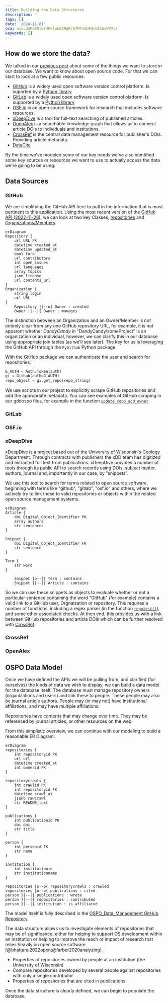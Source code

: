 ```yaml
---
title: Building the Data Structures
description: ''
tags: []
date: '2024-11-01'
oxa: oxa:duMFBNlmr4FklwuQ8NqR/67M7xdUFGcbkIEwYVXcr
keywords: []
---
```


## How do we store the data?

We talked in our [previous post](introduction.md) about some of the things we want to store in our database. We want to know about open source code. For that we can start to look at a few public resources:

* [GitHub](#GitHub) is a widely used open software version control platform. Is suported by a [Python library](https://pygithub.readthedocs.io/en/stable/)
* [GitLab](#GitLab) is a widely used open software version control platform. Is supported by a [Python library](https://pypi.org/project/python-gitlab/)
* [OSF.io](#osfio) is an open source framework for research that includes software resources.
* [xDeepDive](#xdeepdive) is a tool for full-text searching of published articles.
* [OpenAlex](#openalex) is a searchable knowledge graph that allows us to connect article DOIs to individuals and institutions.
* [CrossRef](#crossref) is the central data management resource for publisher's DOIs. Providing article metadata.
* [DataCite](#datacite) 

By the time we've modeled some of our key needs we've also identified some key sources or resources we want to use to actually access the data we're going to be using.

## Data Sources

### GitHub 

We are simplifying the GitHub API here to pull in the information that is most pertinent to this application. Using the most recent version of the [GitHub API (2022-11-28)](https://docs.github.com/en/rest/quickstart?apiVersion=2022-11-28), we can look at two key Classes, [repositories](https://docs.github.com/en/rest/repos/repos?apiVersion=2022-11-28) and [Organizations/Members](https://docs.github.com/en/rest/orgs/members?apiVersion=2022-11-28).

```mermaid
erDiagram
Repository {
    url URL PK
    datetime created_at
    datetime updated_at
    bool fork
    url contributors
    int open_issues
    url languages
    array topics
    json license
    url contents_url
}
Organization {
    string login
    url URL
}
    Repository ||--o{ Owner : created
    Owner ||--|{ Owner : manages
```

The distinction between an Organization and an Owner/Member is not entirely clear from any one GitHub repository URL, for example, it is not apparent whether *DandyCandy* in "DandyCandy/someProject" is an organization or an individual, however, we can clarify this in our database using appropriate join tables (as we'll see later). The key for us is leveraging the GitHub API through the `PyGithub` Python package.

With the GitHub package we can authenticate the user and search for repositories:

```python
G_AUTH = Auth.Token(auth)
gi = Github(auth=G_AUTH)
repo_object = gi.get_repo(repo_string)
```

We use scripts in our project to explicitly scrape GitHub repositories and add the appropriate metadata. You can see examples of GitHub scraping in our gddospo files, for example in the function [`update_repo_add_owner`](https://github.com/UW-Madison-DSI/OSPO_Data_Management/blob/main/xddsource/gddospo/ospo_db_tools.py#L101).

### GitLab

### OSF.io

### xDeepDive

[xDeepDive](https://xdd.wisc.edu/api) is a project based out of the University of Wisconsin's Geology Department. Through contracts with publishers the xDD team has digitized and extracted full text from publications. xDeepDive provides a number of tools through its public API to search records using DOIs, subject matter, authors, journal and, importantly in our case, by "snippets".

We use this tool to search for terms related to open source software, beginning with terms like "github", "gitlab", "osf.io" and others, where we actively try to link these to valid repositories or objects within the related open source management systems.

```mermaid
erDiagram
Article {
    doi Digital_Object_Identifier PK
    array authors
    str sentences
}

Snippet {
    doi Digital_Object_Identifier FK
    str sentence
}

Term {
    str word
}

    Snippet }o--|| Term : contains
    Snippet ||--|| Article : contains
```

So we can use these snippets as objects to evaluate whether or not a particular sentence containing the word "GitHub" (for example) contains a valid link to a GitHub user, Orgnaization or repository. This requires a number of functions, including a regex parser (in the function [`repotest()`](https://github.com/UW-Madison-DSI/OSPO_Data_Management/blob/main/xddsource/gddospo/gdd_tools.py#L3`)), and some other associated checks. At then end, this provides us with a link between GitHub repositories and article DOIs which can be further resolved with [CrossRef](#crossref).

### CrossRef

### OpenAlex

## OSPO Data Model

Once we have defined the APIs we will be pulling from, and clarified (for ourselves) the kinds of data we wish to display, we can build a data model for the database itself. The database must manage repository owners (organizations and users) and link these to people. These people may also be journal article authors. People may (or may not) have institutional affiliations, and may have multiple affiliations.

Repositories have contents that may change over time. They may be referenced by journal articles, or other resources on the web.

From this simplistic overview, we can continue with our modeling to build a reasonable ER Diagram:

```mermaid
erDiagram
repositories {
    int repositoryid PK
    url url
    datetime created_at
    int ownerid FK
}

repositorycrawls {
    int crawlid PK
    int repositoryid FK
    datetime crawl_at
    jsonb rawcrawl
    str README_text
}

publications {
    int publicationid PK
    doi doi
    str title
}

person {
    int personid FK
    str name
}

institution {
    int institutionid
    str institutionname
}

repositories |o--o{ repositorycrawls : crawled
repositories }o--o{ publications : cited
person }|--|{ publications : wrote
person }|--|{ repositories : contributed
person }|--|{ institution : is_affiliated
```

The model itself is fully described in the [OSPO_Data_Management GitHub Repository](https://github.com/UW-Madison-DSI/OSPO_Data_Management/tree/main).

The data structure allows us to investigate elements of repositories that may be of significance, either for helping to support OS development within an institution or helping to improve the reach or impact of research that relies heavily on open source software [@bhattarai2022open;@farber2020analyzing].

* Properties of repositories owned by people at an institution (the University of Wisconsin)
* Compare repositories developed by several people against repositories with only a single contributor
* Properties of repositories that are cited in publications

Once the data structure is clearly defined, we can begin to populate the database.